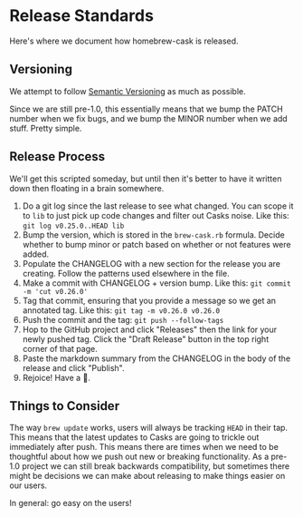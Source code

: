 # Release Standards

Here's where we document how homebrew-cask is released.

## Versioning

We attempt to follow [Semantic Versioning](http://semver.org/) as much as
possible.

Since we are still pre-1.0, this essentially means that we bump the PATCH
number when we fix bugs, and we bump the MINOR number when we add stuff. Pretty
simple.

## Release Process

We'll get this scripted someday, but until then it's better to have it written
down then floating in a brain somewhere.

1. Do a git log since the last release to see what changed. You can scope it to
   `lib` to just pick up code changes and filter out Casks noise.
   Like this: `git log v0.25.0..HEAD lib`
2. Bump the version, which is stored in the `brew-cask.rb` formula. Decide
   whether to bump minor or patch based on whether or not features were added.
3. Populate the CHANGELOG with a new section for the release you are creating.
   Follow the patterns used elsewhere in the file.
4. Make a commit with CHANGELOG + version bump.
   Like this: `git commit -m 'cut v0.26.0'`
5. Tag that commit, ensuring that you provide a message so we get an annotated
   tag.
   Like this: `git tag -m v0.26.0 v0.26.0`
6. Push the commit and the tag: `git push --follow-tags`
7. Hop to the GitHub project and click "Releases" then the link for your newly
   pushed tag. Click the "Draft Release" button in the top right corner of that
   page.
8. Paste the markdown summary from the CHANGELOG in the body of the release and
   click "Publish".
9. Rejoice! Have a :cookie:.

## Things to Consider

The way `brew update` works, users will always be tracking `HEAD` in their tap.
This means that the latest updates to Casks are going to trickle out
immediately after push. This means there are times when we need to be
thoughtful about how we push out new or breaking functionality. As a pre-1.0
project we can still break backwards compatibility, but sometimes there might
be decisions we can make about releasing to make things easier on our users.

In general: go easy on the users!
